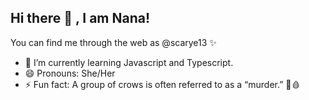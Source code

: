 ## Hi there 👋 , I am Nana! 
You can find me through the web as @scarye13 ✨

- 🌱 I’m currently learning Javascript and Typescript.
- 😄 Pronouns: She/Her
- ⚡ Fun fact: A group of crows is often referred to as a “murder.” 🔪🩸
